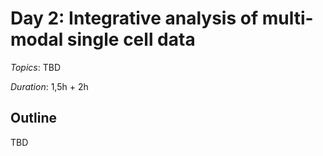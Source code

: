 # Day 2: Integrative analysis of multi-modal single cell data

*Topics*:  TBD

*Duration*: 1,5h + 2h

## Outline

TBD

